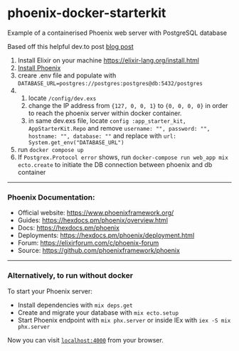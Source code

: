 # phoenix-docker-starterkit

Example of a containerised Phoenix web server with PostgreSQL database

Based off this helpful dev.to post [blog post](https://dev.to/hlappa/development-environment-for-elixir-phoenix-with-docker-and-docker-compose-2g17)

1. Install Elixir on your machine https://elixir-lang.org/install.html
2. [Install Phoenix](https://hexdocs.pm/phoenix/installation.html)
3. creare .env file and populate with `DATABASE_URL=postgres://postgres:postgres@db:5432/postgres`
4. 1. locate `/config/dev.exs`
   2. change the IP address from `{127, 0, 0, 1}` to `{0, 0, 0, 0}` in order to reach the phoenix server within docker container.
   3. in same dev.exs file, locate `config :app_starter_kit, AppStarterKit.Repo` and remove `username: "", password: "", hostname: "", database: ""` and replace with `url: System.get_env("DATABASE_URL")`
5. run `docker compose up`
6. If `Postgrex.Protocol error` shows, run `docker-compose run web_app mix ecto.create` to initiate the DB connection between phoenix and db container

***

### Phoenix Documentation:
  * Official website: https://www.phoenixframework.org/
  * Guides: https://hexdocs.pm/phoenix/overview.html
  * Docs: https://hexdocs.pm/phoenix
  * Deployments: https://hexdocs.pm/phoenix/deployment.html
  * Forum: https://elixirforum.com/c/phoenix-forum
  * Source: https://github.com/phoenixframework/phoenix

*** 
### Alternatively, to run without docker

To start your Phoenix server:

  * Install dependencies with `mix deps.get`
  * Create and migrate your database with `mix ecto.setup`
  * Start Phoenix endpoint with `mix phx.server` or inside IEx with `iex -S mix phx.server`

Now you can visit [`localhost:4000`](http://localhost:4000) from your browser.
